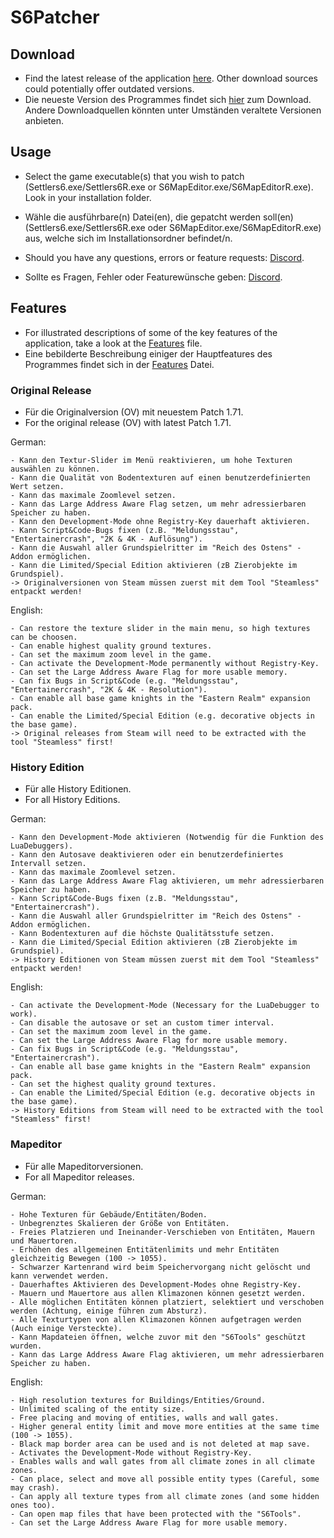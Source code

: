 # S6Patcher
## Download
- Find the latest release of the application [here](https://github.com/Eisenmonoxid/S6Patcher/releases/latest). Other download sources could potentially offer outdated versions.
- Die neueste Version des Programmes findet sich [hier](https://github.com/Eisenmonoxid/S6Patcher/releases/latest) zum Download. Andere Downloadquellen könnten unter Umständen veraltete Versionen anbieten.

## Usage
- Select the game executable(s) that you wish to patch (Settlers6.exe/Settlers6R.exe or S6MapEditor.exe/S6MapEditorR.exe). Look in your installation folder.
- Wähle die ausführbare(n) Datei(en), die gepatcht werden soll(en) (Settlers6.exe/Settlers6R.exe oder S6MapEditor.exe/S6MapEditorR.exe) aus, welche sich im Installationsordner befindet/n.

- Should you have any questions, errors or feature requests: [Discord](https://discord.gg/7SGkQtAAET).
- Sollte es Fragen, Fehler oder Featurewünsche geben: [Discord](https://discord.gg/7SGkQtAAET).
  
## Features
- For illustrated descriptions of some of the key features of the application, take a look at the [Features](https://github.com/Eisenmonoxid/S6Patcher/blob/master/Features/Features.md) file.
- Eine bebilderte Beschreibung einiger der Hauptfeatures des Programmes findet sich in der [Features](https://github.com/Eisenmonoxid/S6Patcher/blob/master/Features/Features.md) Datei.

### Original Release
- Für die Originalversion (OV) mit neuestem Patch 1.71.
- For the original release (OV) with latest Patch 1.71.

German:
```
- Kann den Textur-Slider im Menü reaktivieren, um hohe Texturen auswählen zu können.
- Kann die Qualität von Bodentexturen auf einen benutzerdefinierten Wert setzen.
- Kann das maximale Zoomlevel setzen.
- Kann das Large Address Aware Flag setzen, um mehr adressierbaren Speicher zu haben.
- Kann den Development-Mode ohne Registry-Key dauerhaft aktivieren.
- Kann Script&Code-Bugs fixen (z.B. "Meldungsstau", "Entertainercrash", "2K & 4K - Auflösung").
- Kann die Auswahl aller Grundspielritter im "Reich des Ostens" - Addon ermöglichen.
- Kann die Limited/Special Edition aktivieren (zB Zierobjekte im Grundspiel).
-> Originalversionen von Steam müssen zuerst mit dem Tool "Steamless" entpackt werden!
```
English:
```
- Can restore the texture slider in the main menu, so high textures can be choosen.
- Can enable highest quality ground textures.
- Can set the maximum zoom level in the game.
- Can activate the Development-Mode permanently without Registry-Key.
- Can set the Large Address Aware Flag for more usable memory.
- Can fix Bugs in Script&Code (e.g. "Meldungsstau", "Entertainercrash", "2K & 4K - Resolution").
- Can enable all base game knights in the "Eastern Realm" expansion pack.
- Can enable the Limited/Special Edition (e.g. decorative objects in the base game).
-> Original releases from Steam will need to be extracted with the tool "Steamless" first!
```
### History Edition
- Für alle History Editionen.
- For all History Editions.

German:
```
- Kann den Development-Mode aktivieren (Notwendig für die Funktion des LuaDebuggers).
- Kann den Autosave deaktivieren oder ein benutzerdefiniertes Intervall setzen.
- Kann das maximale Zoomlevel setzen.
- Kann das Large Address Aware Flag aktivieren, um mehr adressierbaren Speicher zu haben.
- Kann Script&Code-Bugs fixen (z.B. "Meldungsstau", "Entertainercrash").
- Kann die Auswahl aller Grundspielritter im "Reich des Ostens" - Addon ermöglichen.
- Kann Bodentexturen auf die höchste Qualitätsstufe setzen.
- Kann die Limited/Special Edition aktivieren (zB Zierobjekte im Grundspiel).
-> History Editionen von Steam müssen zuerst mit dem Tool "Steamless" entpackt werden!
```
English:
```
- Can activate the Development-Mode (Necessary for the LuaDebugger to work).
- Can disable the autosave or set an custom timer interval.
- Can set the maximum zoom level in the game.
- Can set the Large Address Aware Flag for more usable memory.
- Can fix Bugs in Script&Code (e.g. "Meldungsstau", "Entertainercrash").
- Can enable all base game knights in the "Eastern Realm" expansion pack.
- Can set the highest quality ground textures.
- Can enable the Limited/Special Edition (e.g. decorative objects in the base game).
-> History Editions from Steam will need to be extracted with the tool "Steamless" first!
```
### Mapeditor
- Für alle Mapeditorversionen.
- For all Mapeditor releases.

German:
```
- Hohe Texturen für Gebäude/Entitäten/Boden.
- Unbegrenztes Skalieren der Größe von Entitäten.
- Freies Platzieren und Ineinander-Verschieben von Entitäten, Mauern und Mauertoren.
- Erhöhen des allgemeinen Entitätenlimits und mehr Entitäten gleichzeitig Bewegen (100 -> 1055).
- Schwarzer Kartenrand wird beim Speichervorgang nicht gelöscht und kann verwendet werden.
- Dauerhaftes Aktivieren des Development-Modes ohne Registry-Key.
- Mauern und Mauertore aus allen Klimazonen können gesetzt werden.
- Alle möglichen Entitäten können platziert, selektiert und verschoben werden (Achtung, einige führen zum Absturz).
- Alle Texturtypen von allen Klimazonen können aufgetragen werden (Auch einige Versteckte).
- Kann Mapdateien öffnen, welche zuvor mit den "S6Tools" geschützt wurden.
- Kann das Large Address Aware Flag aktivieren, um mehr adressierbaren Speicher zu haben.
```
English:
```
- High resolution textures for Buildings/Entities/Ground.
- Unlimited scaling of the entity size.
- Free placing and moving of entities, walls and wall gates.
- Higher general entity limit and move more entities at the same time (100 -> 1055).
- Black map border area can be used and is not deleted at map save.
- Activates the Development-Mode without Registry-Key.
- Enables walls and wall gates from all climate zones in all climate zones.
- Can place, select and move all possible entity types (Careful, some may crash).
- Can apply all texture types from all climate zones (and some hidden ones too).
- Can open map files that have been protected with the "S6Tools".
- Can set the Large Address Aware Flag for more usable memory.
```
